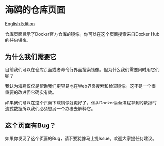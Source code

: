 
# 海鸥的仓库页面

[English Edition](2014-10-19-seagull-dockerhub-page.md)

仓库页面展示了Docker官方仓库的镜像。你可以在这个页面搜索来自Docker Hub的任何镜像。

## 为什么我们需要它

目前我们可以在仓库页面或者命令行界面搜索镜像。但为什么我们需要同时用它们呢？

我认为海鸥仅仅是帮助我们更容易地在Web界面搜索和检查镜像。这不是一个很重要的改进但它确实有效。

如果我们可以在这个页面下载镜像就更好了。但从Docker后台进程拿到的数据时流式数据所以我们必须想另一个办法去解释它。

## 这个页面有Bug？

如果你发现了这个页面的Bug，请不要犹豫马上提Issue。欢迎大家提任何建议。
